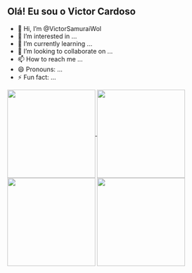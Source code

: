 ## Olá! Eu sou o Victor Cardoso

- 👋 Hi, I’m @VictorSamuraiWol
- 👀 I’m interested in ...
- 🌱 I’m currently learning ...
- 💞️ I’m looking to collaborate on ...
- 📫 How to reach me ...
- 😄 Pronouns: ...
- ⚡ Fun fact: ...

<a href="https://github.com/VictorSamuraiWol/github-readme-stats">
  <img height=200 align="center" src="https://github-readme-stats.vercel.app/api?username=VictorSamuraiWol&theme=tokyonight" />
</a>
<a href="https://github.com/VictorSamuraiWol/convoychat">
  <img height=200 align="center" src="https://github-readme-stats.vercel.app/api/top-langs?username=VictorSamuraiWol&layout=compact&langs_count=8&card_width=320&theme=tokyonight" />
</a>

<div>
   <img height=200 align="center" src="https://github-readme-stats.vercel.app/api?username=VictorSamuraiWol&theme=tokyonight" />
  <img height=200 align="center" src="https://github-readme-stats.vercel.app/api/top-langs?username=VictorSamuraiWol&layout=compact&langs_count=8&card_width=320&theme=tokyonight" />
</div>
